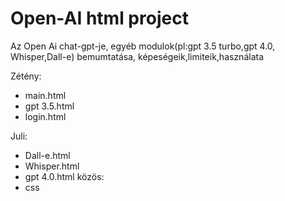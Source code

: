 # Open-AI html project
Az Open Ai chat-gpt-je, egyéb modulok(pl:gpt 3.5 turbo,gpt 4.0, Whisper,Dall-e) bemumtatása, képeségeik,limiteik,használata

Zétény:
  - main.html
  - gpt 3.5.html
  - login.html
 
 Juli:
  - Dall-e.html
  - Whisper.html
  - gpt 4.0.html
közös:
  - css
